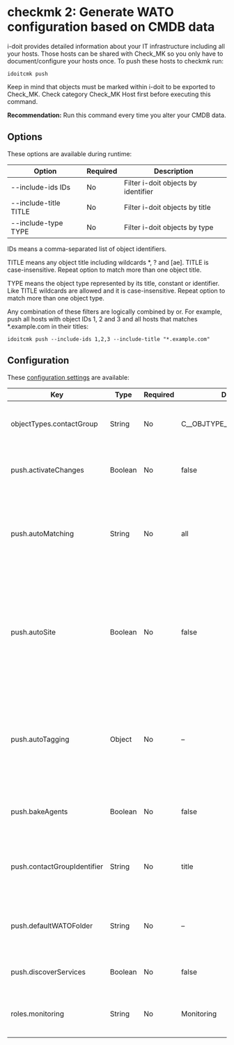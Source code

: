 # checkmk 2: Generate WATO configuration based on CMDB data

i-doit provides detailed information about your IT infrastructure including all your hosts. Those hosts can be shared with Check\_MK so you only have to document/configure your hosts once. To push these hosts to checkmk run:

    idoitcmk push

Keep in mind that objects must be marked within i-doit to be exported to Check\_MK. Check category Check_MK Host first before executing this command.

**Recommendation:** Run this command every time you alter your CMDB data.

Options
-------

These options are available during runtime:

| Option | Required | Description |
| --- | --- | --- |
| --include-ids IDs | No  | Filter i-doit objects by identifier |
| --include-title TITLE | No  | Filter i-doit objects by title |
| --include-type TYPE | No  | Filter i-doit objects by type |

IDs means a comma-separated list of object identifiers.

TITLE means any object title including wildcards *, ? and [ae]. TITLE is case-insensitive. Repeat option to match more than one object title.

TYPE means the object type represented by its title, constant or identifier. Like TITLE wildcards are allowed and it is case-insensitive. Repeat option to match more than one object type.

Any combination of these filters are logically combined by or. For example, push all hosts with object IDs 1, 2 and 3 and all hosts that matches *.example.com in their titles:

    idoitcmk push --include-ids 1,2,3 --include-title "*.example.com"

Configuration
-------------

These [configuration settings](./configuration.md) are available:

| Key | Type | Required | Default | Description |
| --- | --- | --- | --- | --- |
| objectTypes.contactGroup | String | No  | C__OBJTYPE__PERSON_GROUP | Contact groups are marked by this type (use constant!) |
| push.activateChanges | Boolean | No  | false | Activate all changes except foreign changes |
| push.autoMatching | String | No  | all | Disable autoTagging (none), just look for the first match (first) or try to match all expressions (all) |
| push.autoSite | Boolean | No  | false | In a multi-site environment each host is monitored by one site. With value location site can be identifed automatically by the object location path. |
| push.autoTagging | Object | No  | –   | Add host tags dynamically based on object information that matches regular expressions; see section “Auto tagging” |
| push.bakeAgents | Boolean | No  | false | Bake agents automatically; does not deploy agents |
| push.contactGroupIdentifier | String | No  | title | Collect contact groups by their object titles (title) or by their LDAP DNs (ldap) |
| push.defaultWATOFolder | String | No  | –   | Push hosts to this folder if not set; empty value means main folder |
| push.discoverServices | Boolean | No  | false | Look for services on new/altered hosts |
| roles.monitoring | String | No  | Monitoring | i-doit role for contact groups used in contact assignments |